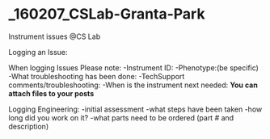 # _160207_CSLab-Granta-Park
Instrument issues @CS Lab

Logging an Issue:

When logging Issues Please note:
-Instrument ID:
-Phenotype:(be specific)
-What troubleshooting has been done:
-TechSupport comments/troubleshooting: 
-When is the instrument next needed: 
__You can attach files to your posts__

Logging Engineering:
-initial assessment
-what steps have been taken
-how long did you work on it?
-what parts need to be ordered (part # and description)
